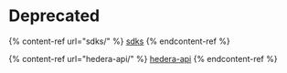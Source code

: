 # Deprecated

{% content-ref url="sdks/" %}
[sdks](sdks/)
{% endcontent-ref %}

{% content-ref url="hedera-api/" %}
[hedera-api](hedera-api/)
{% endcontent-ref %}
